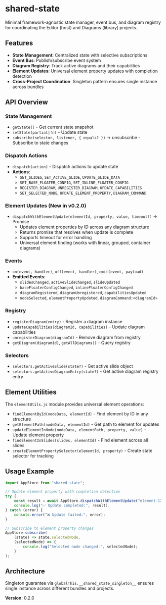 # shared-state

Minimal framework-agnostic state manager, event bus, and diagram registry
for coordinating the Editor (host) and Diagrams (library) projects.

## Features

-   **State Management**: Centralized state with selective subscriptions
-   **Event Bus**: Publish/subscribe event system
-   **Diagram Registry**: Track active diagrams and their capabilities
-   **Element Updates**: Universal element property updates with completion detection
-   **Cross-Project Coordination**: Singleton pattern ensures single instance across bundles

## API Overview

### State Management

-   `getState()` - Get current state snapshot
-   `setState(partial|fn)` - Update state
-   `subscribe(selector, listener, { equals? })` → unsubscribe - Subscribe to state changes

### Dispatch Actions

-   `dispatch(action)` - Dispatch actions to update state
-   **Actions**:
    -   `SET_SLIDES`, `SET_ACTIVE_SLIDE`, `UPDATE_SLIDE_DATA`
    -   `SET_BASE_FLOATER_CONFIG`, `SET_INLINE_FLOATER_CONFIG`
    -   `REGISTER_DIAGRAM`, `UNREGISTER_DIAGRAM`, `UPDATE_CAPABILITIES`
    -   `SET_SELECTED_NODE`, `UPDATE_ELEMENT_PROPERTY`, `DIAGRAM_COMMAND`

### Element Updates (New in v0.2.0)

-   `dispatchWithElementUpdate(elementId, property, value, timeout?)` → Promise
    -   Updates element properties by ID across any diagram structure
    -   Returns promise that resolves when update is complete
    -   Supports timeout for error handling
    -   Universal element finding (works with linear, grouped, container diagrams)

### Events

-   `on(event, handler)`, `off(event, handler)`, `emit(event, payload)`
-   **Emitted Events**:
    -   `slidesChanged`, `activeSlideChanged`, `slideUpdated`
    -   `baseFloaterConfigChanged`, `inlineFloaterConfigChanged`
    -   `diagramRegistered`, `diagramUnregistered`, `capabilitiesUpdated`
    -   `nodeSelected`, `elementPropertyUpdated`, `diagramCommand:<diagramId>`

### Registry

-   `registerDiagram(entry)` - Register a diagram instance
-   `updateCapabilities(diagramId, capabilities)` - Update diagram capabilities
-   `unregisterDiagram(diagramId)` - Remove diagram from registry
-   `getDiagram(diagramId)`, `getAllDiagrams()` - Query registry

### Selectors

-   `selectors.getActiveSlide(state?)` - Get active slide object
-   `selectors.getActiveDiagramEntry(state?)` - Get active diagram registry entry

## Element Utilities

The `elementUtils.js` module provides universal element operations:

-   `findElementById(nodeData, elementId)` - Find element by ID in any structure
-   `getElementPath(nodeData, elementId)` - Get path to element for updates
-   `updateElementInNode(nodeData, elementPath, property, value)` - Update element property
-   `findElementInSlides(slides, elementId)` - Find element across all slides
-   `createElementPropertySelector(elementId, property)` - Create state selector for tracking

## Usage Example

```javascript
import AppStore from "shared-state";

// Update element property with completion detection
try {
    const result = await AppStore.dispatchWithElementUpdate("element-123", "visible", false);
    console.log("✅ Update completed:", result);
} catch (error) {
    console.error("❌ Update failed:", error);
}

// Subscribe to element property changes
AppStore.subscribe(
    (state) => state.selectedNode,
    (selectedNode) => {
        console.log("Selected node changed:", selectedNode);
    }
);
```

## Architecture

Singleton guarantee via `globalThis.__shared_state_singleton__` ensures single instance across different bundles and projects.

**Version**: 0.2.0
